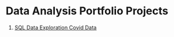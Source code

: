 # Data Analysis Portfolio Projects

1) [SQL Data Exploration Covid Data](https://github.com/RhoGitHub754/PortfolioProjects/blob/main/--%20SQL%20Data%20Exploration%20Covid%20Data.sql)
